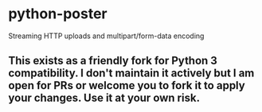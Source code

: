 # python-poster

Streaming HTTP uploads and multipart/form-data encoding

## This exists as a friendly fork for Python 3 compatibility. I don't maintain it actively but I am open for PRs or welcome you to fork it to apply your changes. Use it at your own risk.
